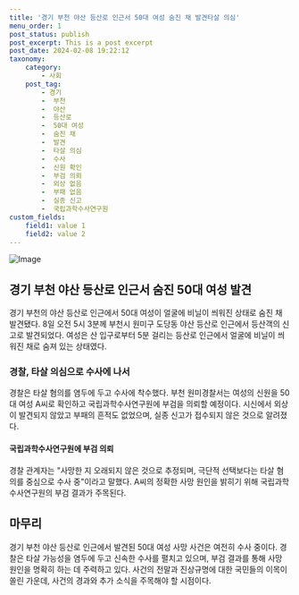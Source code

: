 ```yaml
---
title: '경기 부천 야산 등산로 인근서 50대 여성 숨진 채 발견타살 의심'
menu_order: 1
post_status: publish
post_excerpt: This is a post excerpt
post_date: 2024-02-08 19:22:12
taxonomy:
    category:
        - 사회
    post_tag:
        - 경기
        -  부천
        -  야산
        -  등산로
        -  50대 여성
        -  숨진 채
        -  발견
        -  타살 의심
        -  수사
        -  신원 확인
        -  부검 의뢰
        -  외상 없음
        -  부패 없음
        -  실종 신고
        -  국립과학수사연구원
custom_fields:
    field1: value 1
    field2: value 2
---
```


![Image](https://imgnews.pstatic.net/image/029/2024/02/08/0002854333_001_20240208082101062.jpg?type=w647)

## 경기 부천 야산 등산로 인근서 숨진 50대 여성 발견
경기 부천의 야산 등산로 인근에서 50대 여성이 얼굴에 비닐이 씌워진 상태로 숨진 채 발견됐다. 8일 오전 5시 3분께 부천시 원미구 도당동 야산 등산로 인근에서 등산객의 신고로 발견되었다. 여성은 산 입구로부터 5분 걸리는 등산로 인근에서 얼굴에 비닐이 씌워진 채로 숨져 있는 상태였다.
### 경찰, 타살 의심으로 수사에 나서
경찰은 타살 혐의를 염두에 두고 수사에 착수했다. 부천 원미경찰서는 여성의 신원을 50대 여성 A씨로 확인하고 국립과학수사연구원에 부검을 의뢰할 예정이다. 시신에서 외상이 발견되지 않았고 부패의 흔적도 없었으며, 실종 신고가 접수되지 않은 것으로 알려졌다.
#### 국립과학수사연구원에 부검 의뢰
경찰 관계자는 "사망한 지 오래되지 않은 것으로 추정되며, 극단적 선택보다는 타살 혐의를 중심으로 수사 중"이라고 말했다. A씨의 정확한 사망 원인을 밝히기 위해 국립과학수사연구원의 부검 결과가 주목된다.
## 마무리
경기 부천 야산 등산로 인근에서 발견된 50대 여성 사망 사건은 여전히 수사 중이다. 경찰은 타살 가능성을 염두에 두고 신속한 수사를 펼치고 있으며, 부검 결과를 통해 사망 원인을 명확히 하는 데 주력하고 있다. 사건의 전말과 진상규명에 대한 국민들의 이목이 쏠린 가운데, 사건의 경과와 추가 소식을 주목해야 할 시점이다.

